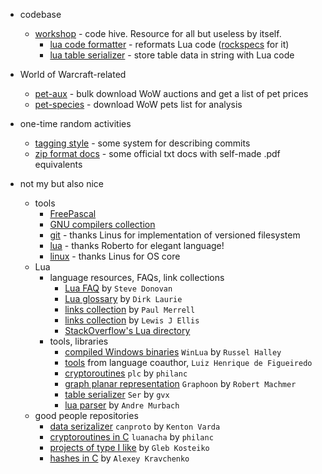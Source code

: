 * codebase
  * [workshop](https://github.com/martin-eden/workshop) - code hive. Resource for all but useless by itself.
    * [lua code formatter](https://github.com/martin-eden/lua_code_formatter) - reformats Lua code ([rockspecs](https://github.com/martin-eden/lua_code_formatter.rockspecs) for it)
    * [lua table serializer](https://github.com/martin-eden/lua_table_serializer) - store table data in string with Lua code
    
* World of Warcraft-related
  * [pet-aux](https://github.com/martin-eden/pet_aux) - bulk download WoW auctions and get a list of pet prices
  * [pet-species](https://github.com/martin-eden/pet_species_to_csv) - download WoW pets list for analysis

* one-time random activities
  * [tagging style](https://github.com/martin-eden/tagging_guideline) - some system for describing commits
  * [zip format docs](https://github.com/martin-eden/zipfiles_format_doc) - some official txt docs with self-made .pdf equivalents
  
* not my but also nice
  * tools
    * [FreePascal](https://github.com/graemeg/freepascal)
    * [GNU compilers collection](https://github.com/gcc-mirror/gcc)
    * [git](https://github.com/git/git) - thanks Linus for implementation of versioned filesystem
    * [lua](https://github.com/lua/lua) - thanks Roberto for elegant language!
    * [linux](https://github.com/torvalds/linux) - thanks Linus for OS core
  * Lua 
    * language resources, FAQs, link collections
      * [Lua FAQ](https://github.com/stevedonovan/luafaq) by `Steve Donovan`
      * [Lua glossary](https://rawgit.com/dlaurie/lua-notes/master/glossary.html) by `Dirk Laurie`
      * [links collection](https://sites.google.com/site/marbux/home/lua-resource-links) by `Paul Merrell`
      * [links collection](https://github.com/LewisJEllis/awesome-lua) by `Lewis J Ellis`
      * [StackOverflow's Lua directory](http://stackoverflow.com/documentation/lua/topics)  
    * tools, libraries
      * [compiled Windows binaries](https://github.com/WinLua/bin) `WinLua` by `Russel Halley`
      * [tools](http://webserver2.tecgraf.puc-rio.br/~lhf/ftp/lua/) from language coauthor, `Luiz Henrique de Figueiredo`
      * [cryptoroutines](https://github.com/philanc/plc) `plc` by `philanc`
      * [graph planar representation](https://github.com/rm-code/Graphoon) `Graphoon` by `Robert Machmer`
      * [table serializer](https://github.com/gvx/Ser) `Ser` by `gvx`
      * [lua parser](https://github.com/andremm/lua-parser) by `Andre Murbach`
  * good people repositories
    * [data serizalizer](https://github.com/sandstorm-io/capnproto) `canproto` by `Kenton Varda`
    * [cryptoroutines in C](https://github.com/philanc/luanacha) `luanacha` by `philanc`
    * [projects of type I like](https://github.com/gleb-kosteiko) by `Gleb Kosteiko`
    * [hashes in C](https://github.com/rhash/RHash/tree/master/librhash) by `Alexey Kravchenko`

